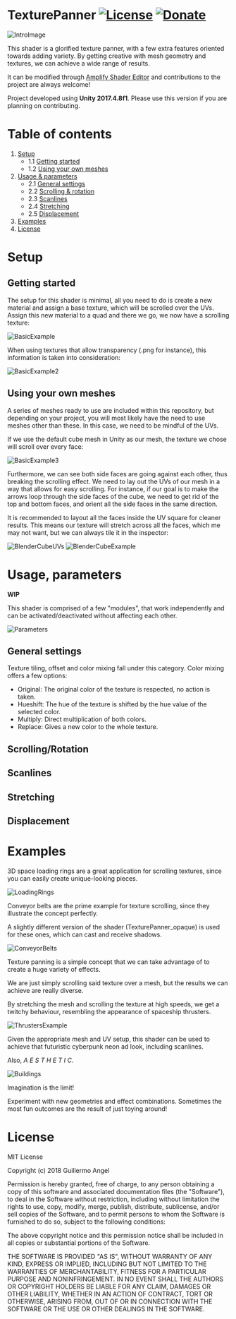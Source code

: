 # TexturePanner [![License](https://img.shields.io/badge/License-MIT-lightgrey.svg?style=flat)](http://adultlink.mit-license.org) [![Donate](https://img.shields.io/badge/Donate-PayPal-green.svg)](https://www.paypal.me/adultlink/5usd)
![IntroImage](Screenshots/Misc.gif)

This shader is a glorified texture panner, with a few extra features oriented towards adding variety. By getting creative with mesh geometry and textures, we can achieve a wide range of results.

It can be modified through [Amplify Shader Editor](http://amplify.pt/unity/amplify-shader-editor) and contributions to the project are always welcome!

Project developed using **Unity 2017.4.8f1**. Please use this version if you are planning on contributing.

# Table of contents
1. [Setup](#setup)
   - 1.1 [Getting started](#getting-started)
   - 1.2 [Using your own meshes](#using-your-own-meshes)
2. [Usage & parameters](#usage-parameters)
   - 2.1 [General settings](#general-settings)
   - 2.2 [Scrolling & rotation](#scrollingrotation)
   - 2.3 [Scanlines](#scanlines)
   - 2.4 [Stretching](#stretching)
   - 2.5 [Displacement](#displacement)
3. [Examples](#examples)
4. [License](#license)

# Setup
## Getting started
The setup for this shader is minimal, all you need to do is create a new material and assign a base texture, which will be scrolled over the UVs. Assign this new material to a quad and there we go, we now have a scrolling texture:

![BasicExample](Screenshots/BasicExample.gif)

When using textures that allow transparency (.png for instance), this information is taken into consideration:

![BasicExample2](Screenshots/BasicExample2.gif)

## Using your own meshes

A series of meshes ready to use are included within this repository, but depending on your project, you will most likely have the need to use meshes other than these. In this case, we need to be mindful of the UVs.

If we use the default cube mesh in Unity as our mesh, the texture we chose will scroll over every face:

![BasicExample3](Screenshots/BasicExample3.gif)

Furthermore, we can see both side faces are going against each other, thus breaking the scrolling effect. We need to lay out the UVs of our mesh in a way that allows for easy scrolling. For instance, if our goal is to make the arrows loop through the side faces of the cube, we need to get rid of the top and bottom faces, and orient all the side faces in the same direction.

It is recommended to layout all the faces inside the UV square for cleaner results. This means our texture will stretch across all the faces, which me may not want, but we can always tile it in the inspector:

![BlenderCubeUVs](Screenshots/BlenderCubeUVs.gif)
![BlenderCubeExample](Screenshots/BlenderCubeExample.gif)

# Usage, parameters

**WIP**

This shader is comprised of a few "modules", that work independently and can be activated/deactivated without affecting each other.

![Parameters](Screenshots/Parameters.png)

## General settings

Texture tiling, offset and color mixing fall under this category. Color mixing offers a few options:
- Original: The original color of the texture is respected, no action is taken.
- Hueshift: The hue of the texture is shifted by the hue value of the selected color.
- Multiply: Direct multiplication of both colors.
- Replace: Gives a new color to the whole texture.

## Scrolling/Rotation
## Scanlines
## Stretching
## Displacement

# Examples

3D space loading rings are a great application for scrolling textures, since you can easily create unique-looking pieces.

![LoadingRings](Screenshots/LoadingRings.gif)

Conveyor belts are the prime example for texture scrolling, since they illustrate the concept perfectly.

A slightly different version of the shader (TexturePanner_opaque) is used for these ones, which can cast and receive shadows.

![ConveyorBelts](Screenshots/ConveyorBelts.gif)

Texture panning is a simple concept that we can take advantage of to create a huge variety of effects.

We are just simply scrolling said texture over a mesh, but the results we can achieve are really diverse.

By stretching the mesh and scrolling the texture at high speeds, we get a twitchy behaviour, resembling the appearance of spaceship thrusters.

![ThrustersExample](Screenshots/Thrusters.gif)

Given the appropriate mesh and UV setup, this shader can be used to achieve that futuristic cyberpunk neon ad look, including scanlines.

Also, _A E S T H E T I C_.

![Buildings](Screenshots/Buildings.gif)

Imagination is the limit!

Experiment with new geometries and effect combinations. Sometimes the most fun outcomes are the result of just toying around!

# License
MIT License

Copyright (c) 2018 Guillermo Angel

Permission is hereby granted, free of charge, to any person obtaining a copy
of this software and associated documentation files (the "Software"), to deal
in the Software without restriction, including without limitation the rights
to use, copy, modify, merge, publish, distribute, sublicense, and/or sell
copies of the Software, and to permit persons to whom the Software is
furnished to do so, subject to the following conditions:

The above copyright notice and this permission notice shall be included in all
copies or substantial portions of the Software.

THE SOFTWARE IS PROVIDED "AS IS", WITHOUT WARRANTY OF ANY KIND, EXPRESS OR
IMPLIED, INCLUDING BUT NOT LIMITED TO THE WARRANTIES OF MERCHANTABILITY,
FITNESS FOR A PARTICULAR PURPOSE AND NONINFRINGEMENT. IN NO EVENT SHALL THE
AUTHORS OR COPYRIGHT HOLDERS BE LIABLE FOR ANY CLAIM, DAMAGES OR OTHER
LIABILITY, WHETHER IN AN ACTION OF CONTRACT, TORT OR OTHERWISE, ARISING FROM,
OUT OF OR IN CONNECTION WITH THE SOFTWARE OR THE USE OR OTHER DEALINGS IN THE
SOFTWARE.
